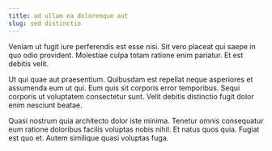 ```yaml
---
title: ad ullam ea doloremque aut
slug: sed distinctio
---
```


Veniam ut fugit iure perferendis est esse nisi. Sit vero placeat qui saepe in quo odio provident. Molestiae culpa totam ratione enim pariatur. Et est debitis velit.

Ut qui quae aut praesentium. Quibusdam est repellat neque asperiores et assumenda eum ut qui. Eum quis sit corporis error temporibus. Sequi corporis ut voluptatem consectetur sunt. Velit debitis distinctio fugit dolor enim nesciunt beatae.

Quasi nostrum quia architecto dolor iste minima. Tenetur omnis consequatur eum ratione doloribus facilis voluptas nobis nihil. Et natus quos quia. Fugiat est quo et. Autem similique quasi voluptas fuga.
